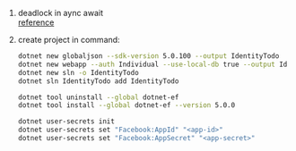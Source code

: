 1. deadlock in aync await  
    [reference](https://docs.microsoft.com/en-us/archive/msdn-magazine/2015/july/async-programming-brownfield-async-development)  
    
1. create project in command:  
    ```sh
    dotnet new globaljson --sdk-version 5.0.100 --output IdentityTodo
    dotnet new webapp --auth Individual --use-local-db true --output IdentityTodo --framework net5.0
    dotnet new sln -o IdentityTodo
    dotnet sln IdentityTodo add IdentityTodo
    
    dotnet tool uninstall --global dotnet-ef
    dotnet tool install --global dotnet-ef --version 5.0.0
    
    dotnet user-secrets init
    dotnet user-secrets set "Facebook:AppId" "<app-id>"
    dotnet user-secrets set "Facebook:AppSecret" "<app-secret>"
    ```